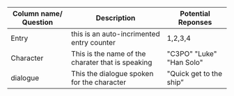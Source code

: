   | Column name/ Question | Description                                                                                       | Potential Reponses |
| --- | --- | --- |
| Entry   | this is an auto-incrimented entry counter |  1,2,3,4               |
|Character| This is the name of the charater that is speaking | "C3PO" "Luke" "Han Solo" |
| dialogue | This the dialogue spoken for the character | "Quick get to the ship” |
